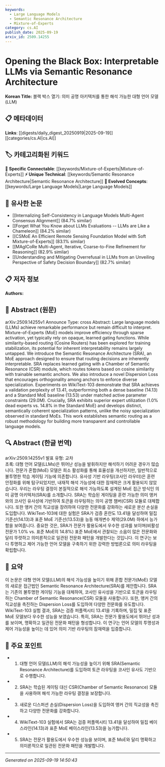 ```yaml
---
keywords:
  - Large Language Models
  - Semantic Resonance Architecture
  - Mixture-of-Experts
category: cs.AI
publish_date: 2025-09-19
arxiv_id: 2509.14255
---
```


<!-- KEYWORD_LINKING_METADATA:
{
  "processed_timestamp": "2025-09-22 21:30:52.157520",
  "vocabulary_version": "1.0",
  "selected_keywords": [
    "Large Language Models",
    "Semantic Resonance Architecture",
    "Mixture-of-Experts"
  ],
  "rejected_keywords": [
    "Cosine Routers",
    "Natural Language Processing"
  ],
  "similarity_scores": {
    "Large Language Models": 0.8,
    "Semantic Resonance Architecture": 0.75,
    "Mixture-of-Experts": 0.7
  },
  "extraction_method": "AI_prompt_based",
  "budget_applied": true
}
-->


# Opening the Black Box: Interpretable LLMs via Semantic Resonance Architecture

**Korean Title:** 블랙 박스 열기: 의미 공명 아키텍처를 통한 해석 가능한 대형 언어 모델(LLM)

## 📋 메타데이터

**Links**: [[digests/daily_digest_20250919|2025-09-19]]   [[categories/cs.AI|cs.AI]]

## 🏷️ 카테고리화된 키워드
**🔗 Specific Connectable**: [[keywords/Mixture-of-Experts|Mixture-of-Experts]]
**⚡ Unique Technical**: [[keywords/Semantic Resonance Architecture|Semantic Resonance Architecture]]
**🚀 Evolved Concepts**: [[keywords/Large Language Models|Large Language Models]]

## 🔗 유사한 논문
- [[Internalizing Self-Consistency in Language Models Multi-Agent Consensus Alignment]] (84.7% similar)
- [[Forget What You Know about LLMs Evaluations -- LLMs are Like a Chameleon]] (84.2% similar)
- [[CSMoE An Efficient Remote Sensing Foundation Model with Soft Mixture-of-Experts]] (83.1% similar)
- [[MAgICoRe Multi-Agent, Iterative, Coarse-to-Fine Refinement for Reasoning]] (82.9% similar)
- [[Understanding and Mitigating Overrefusal in LLMs from an Unveiling Perspective of Safety Decision Boundary]] (82.7% similar)

## 📋 저자 정보

**Authors:** 

## 📄 Abstract (원문)

arXiv:2509.14255v1 Announce Type: cross 
Abstract: Large language models (LLMs) achieve remarkable performance but remain difficult to interpret. Mixture-of-Experts (MoE) models improve efficiency through sparse activation, yet typically rely on opaque, learned gating functions. While similarity-based routing (Cosine Routers) has been explored for training stabilization, its potential for inherent interpretability remains largely untapped. We introduce the Semantic Resonance Architecture (SRA), an MoE approach designed to ensure that routing decisions are inherently interpretable. SRA replaces learned gating with a Chamber of Semantic Resonance (CSR) module, which routes tokens based on cosine similarity with trainable semantic anchors. We also introduce a novel Dispersion Loss that encourages orthogonality among anchors to enforce diverse specialization. Experiments on WikiText-103 demonstrate that SRA achieves a validation perplexity of 13.41, outperforming both a dense baseline (14.13) and a Standard MoE baseline (13.53) under matched active parameter constraints (29.0M). Crucially, SRA exhibits superior expert utilization (1.0% dead experts vs. 14.8% in the Standard MoE) and develops distinct, semantically coherent specialization patterns, unlike the noisy specialization observed in standard MoEs. This work establishes semantic routing as a robust methodology for building more transparent and controllable language models.

## 🔍 Abstract (한글 번역)

arXiv:2509.14255v1 발표 유형: 교차  
초록: 대형 언어 모델(LLMs)은 뛰어난 성능을 발휘하지만 해석하기 어려운 경우가 많습니다. 전문가 혼합(MoE) 모델은 희소 활성화를 통해 효율성을 개선하지만, 일반적으로 불투명한 학습 게이팅 기능에 의존합니다. 유사성 기반 라우팅(코사인 라우터)은 훈련 안정화를 위해 탐구되었지만, 내재적 해석 가능성에 대한 잠재력은 크게 활용되지 않았습니다. 우리는 라우팅 결정이 본질적으로 해석 가능하도록 설계된 MoE 접근 방식인 의미 공명 아키텍처(SRA)를 소개합니다. SRA는 학습된 게이팅을 훈련 가능한 의미 앵커와의 코사인 유사성에 기반하여 토큰을 라우팅하는 의미 공명 챔버(CSR) 모듈로 대체합니다. 또한 앵커 간의 직교성을 장려하여 다양한 전문화를 강화하는 새로운 분산 손실을 도입합니다. WikiText-103에 대한 실험은 SRA가 검증 혼란도 13.41을 달성하여 밀집 기준선(14.13)과 표준 MoE 기준선(13.53)을 능동 매개변수 제약(29.0M) 하에서 능가함을 보여줍니다. 중요한 것은, SRA가 전문가 활용도에서 우수한 성과를 보이며(비활성 전문가 1.0% vs. 표준 MoE의 14.8%) 표준 MoE에서 관찰되는 소음이 많은 전문화와 달리 뚜렷하고 의미론적으로 일관된 전문화 패턴을 개발한다는 것입니다. 이 연구는 보다 투명하고 제어 가능한 언어 모델을 구축하기 위한 강력한 방법론으로 의미 라우팅을 확립합니다.

## 📝 요약

이 논문은 대형 언어 모델(LLM)의 해석 가능성을 높이기 위해 혼합 전문가(MoE) 모델의 새로운 접근법인 Semantic Resonance Architecture(SRA)를 제안합니다. SRA는 기존의 불투명한 게이팅 기능을 대체하여, 코사인 유사성을 기반으로 토큰을 라우팅하는 Chamber of Semantic Resonance(CSR) 모듈을 사용합니다. 또한, 앵커 간의 직교성을 촉진하는 Dispersion Loss를 도입하여 다양한 전문화를 유도합니다. WikiText-103 실험 결과, SRA는 검증 퍼플렉시티 13.41을 기록하며, 밀집 및 표준 MoE 모델보다 우수한 성능을 보였습니다. 특히, SRA는 전문가 활용도에서 뛰어난 성과를 보이며, 명확하고 일관된 전문화 패턴을 형성합니다. 이 연구는 언어 모델의 투명성과 제어 가능성을 높이는 데 있어 의미 기반 라우팅의 잠재력을 입증합니다.

## 🎯 주요 포인트

- 1. 대형 언어 모델(LLM)의 해석 가능성을 높이기 위해 SRA(Semantic Resonance Architecture)를 도입하여 토큰 라우팅을 코사인 유사도 기반으로 수행합니다.

- 2. SRA는 학습된 게이팅 대신 CSR(Chamber of Semantic Resonance) 모듈을 사용하여 해석 가능한 라우팅 결정을 보장합니다.

- 3. 새로운 디스퍼션 손실(Dispersion Loss)을 도입하여 앵커 간의 직교성을 촉진하고 다양한 전문화를 강화합니다.

- 4. WikiText-103 실험에서 SRA는 검증 퍼플렉시티 13.41을 달성하여 밀집 베이스라인(14.13)과 표준 MoE 베이스라인(13.53)을 능가합니다.

- 5. SRA는 전문가 활용도에서 우수한 성능을 보이며, 표준 MoE와 달리 명확하고 의미론적으로 일관된 전문화 패턴을 개발합니다.

---

*Generated on 2025-09-19 14:50:43*
